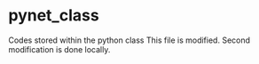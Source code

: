 # pynet_class
Codes stored within the python class
This file is modified.
Second modification is done locally.
